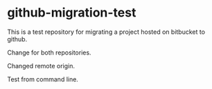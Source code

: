 # github-migration-test

This is a test repository for migrating a project hosted on bitbucket to github.

Change for both repositories.

Changed remote origin.

Test from command line.